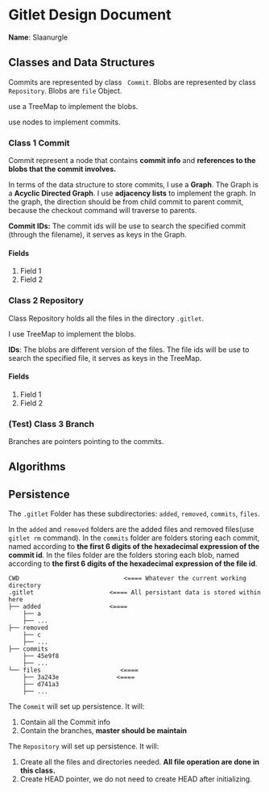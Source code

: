 # Gitlet Design Document

**Name**: Slaanurgle

## Classes and Data Structures

Commits are represented by class ` Commit`. Blobs are represented by class `Repository`. Blobs are `file` Object.

use a TreeMap to implement the blobs.

use nodes to implement commits.

### Class 1 Commit

Commit represent a node that contains **commit info** and **references to the blobs that the commit involves.**

In terms of the data structure to store commits, I use a **Graph**.  The Graph is a **Acyclic Directed Graph**. I use **adjacency lists** to implement the graph. In the graph, the direction should be from   child commit to parent commit, because the checkout command will traverse to parents.

**Commit IDs:** The commit ids will be use to search the specified commit (through the filename), it serves as keys in the Graph. 

#### Fields

1. Field 1
2. Field 2

### Class 2 Repository

Class Repository holds all the files in the directory `.gitlet`.

I use TreeMap to implement the blobs.

**IDs**: The blobs are different version of the files. The file ids will be use to search the specified file, it serves as keys in the TreeMap.

#### Fields

1. Field 1
2. Field 2

### (Test) Class 3 Branch

Branches are pointers pointing to the commits.


## Algorithms

## Persistence

The `.gitlet` Folder has these subdirectories: `added`, `removed`, `commits`, `files`. 

In the `added` and `removed` folders are the added files and removed files(use `gitlet rm` command). In the `commits` folder are folders storing each commit, named according to **the first 6 digits of the hexadecimal expression of the commit id**. In the files folder are the folders storing each blob, named according to **the first 6 digits of the hexadecimal expression of the file id**.

```
CWD                             <==== Whatever the current working directory 
.gitlet                     <==== All persistant data is stored within here
├── added                   <====
    ├── a
    ├── ...
├── removed 
    ├── c
    ├── ...
├── commits   
    ├── 45e9f8
    ├── ...
└── files                      <==== 
    ├── 3a243e                <==== 
    ├── d741a3
    ├── ...
```

The `Commit` will set up persistence. It will:

1. Contain all the Commit info
2. Contain the branches, **master should be maintain**

The `Repository` will set up persistence. It will: 

1. Create all the files and directories needed. **All file operation are done in this class.**
2. Create HEAD pointer, we do not need to create HEAD after initializing.
